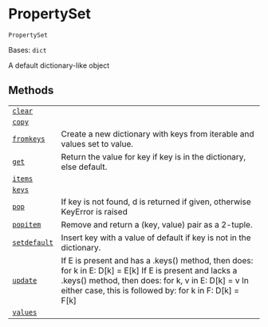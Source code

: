 # PropertySet

<span id="undefined" />

`PropertySet`

Bases: `dict`

A default dictionary-like object

## Methods

|                                                                                                                                              |                                                                                                                                                                                                                               |
| -------------------------------------------------------------------------------------------------------------------------------------------- | ----------------------------------------------------------------------------------------------------------------------------------------------------------------------------------------------------------------------------- |
| [`clear`](qiskit.transpiler.PropertySet.clear#qiskit.transpiler.PropertySet.clear "qiskit.transpiler.PropertySet.clear")                     |                                                                                                                                                                                                                               |
| [`copy`](qiskit.transpiler.PropertySet.copy#qiskit.transpiler.PropertySet.copy "qiskit.transpiler.PropertySet.copy")                         |                                                                                                                                                                                                                               |
| [`fromkeys`](qiskit.transpiler.PropertySet.fromkeys#qiskit.transpiler.PropertySet.fromkeys "qiskit.transpiler.PropertySet.fromkeys")         | Create a new dictionary with keys from iterable and values set to value.                                                                                                                                                      |
| [`get`](qiskit.transpiler.PropertySet.get#qiskit.transpiler.PropertySet.get "qiskit.transpiler.PropertySet.get")                             | Return the value for key if key is in the dictionary, else default.                                                                                                                                                           |
| [`items`](qiskit.transpiler.PropertySet.items#qiskit.transpiler.PropertySet.items "qiskit.transpiler.PropertySet.items")                     |                                                                                                                                                                                                                               |
| [`keys`](qiskit.transpiler.PropertySet.keys#qiskit.transpiler.PropertySet.keys "qiskit.transpiler.PropertySet.keys")                         |                                                                                                                                                                                                                               |
| [`pop`](qiskit.transpiler.PropertySet.pop#qiskit.transpiler.PropertySet.pop "qiskit.transpiler.PropertySet.pop")                             | If key is not found, d is returned if given, otherwise KeyError is raised                                                                                                                                                     |
| [`popitem`](qiskit.transpiler.PropertySet.popitem#qiskit.transpiler.PropertySet.popitem "qiskit.transpiler.PropertySet.popitem")             | Remove and return a (key, value) pair as a 2-tuple.                                                                                                                                                                           |
| [`setdefault`](qiskit.transpiler.PropertySet.setdefault#qiskit.transpiler.PropertySet.setdefault "qiskit.transpiler.PropertySet.setdefault") | Insert key with a value of default if key is not in the dictionary.                                                                                                                                                           |
| [`update`](qiskit.transpiler.PropertySet.update#qiskit.transpiler.PropertySet.update "qiskit.transpiler.PropertySet.update")                 | If E is present and has a .keys() method, then does: for k in E: D\[k] = E\[k] If E is present and lacks a .keys() method, then does: for k, v in E: D\[k] = v In either case, this is followed by: for k in F: D\[k] = F\[k] |
| [`values`](qiskit.transpiler.PropertySet.values#qiskit.transpiler.PropertySet.values "qiskit.transpiler.PropertySet.values")                 |                                                                                                                                                                                                                               |
